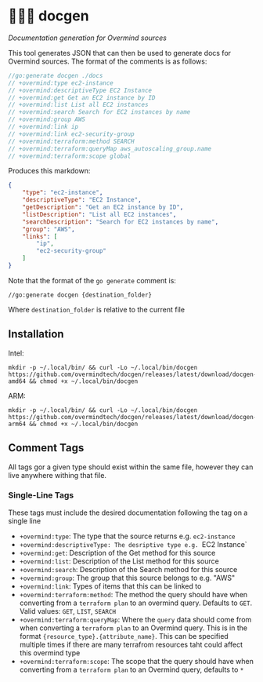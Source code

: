 # 👩‍⚕️🤖 docgen

*Documentation generation for Overmind sources*

This tool generates JSON that can then be used to generate docs for Overmind sources. The format of the comments is as follows:

```go
//go:generate docgen ./docs
// +overmind:type ec2-instance
// +overmind:descriptiveType EC2 Instance
// +overmind:get Get an EC2 instance by ID
// +overmind:list List all EC2 instances
// +overmind:search Search for EC2 instances by name
// +overmind:group AWS
// +overmind:link ip
// +overmind:link ec2-security-group
// +overmind:terraform:method SEARCH
// +overmind:terraform:queryMap aws_autoscaling_group.name
// +overmind:terraform:scope global
```

Produces this markdown:

```json
{
	"type": "ec2-instance",
	"descriptiveType": "EC2 Instance",
	"getDescription": "Get an EC2 instance by ID",
	"listDescription": "List all EC2 instances",
	"searchDescription": "Search for EC2 instances by name",
	"group": "AWS",
	"links": [
		"ip",
		"ec2-security-group"
	]
}
```

Note that the format of the `go generate` comment is:

```
//go:generate docgen {destination_folder}
```

Where `destination_folder` is relative to the current file

## Installation

Intel:

```shell
mkdir -p ~/.local/bin/ && curl -Lo ~/.local/bin/docgen https://github.com/overmindtech/docgen/releases/latest/download/docgen-amd64 && chmod +x ~/.local/bin/docgen
```

ARM:

```shell
mkdir -p ~/.local/bin/ && curl -Lo ~/.local/bin/docgen https://github.com/overmindtech/docgen/releases/latest/download/docgen-arm64 && chmod +x ~/.local/bin/docgen
```

## Comment Tags

All tags gor a given type should exist within the same file, however they can live anywhere withing that file.

### Single-Line Tags

These tags must include the desired documentation following the tag on a single line

* `+overmind:type`: The type that the source returns e.g. `ec2-instance`
* `+overmind:descriptiveType: The desriptive type e.g. `EC2 Instance`
* `+overmind:get`: Description of the Get method for this source
* `+overmind:list`: Description of the List method for this source
* `+overmind:search`: Description of the Search method for this source
* `+overmind:group`: The group that this source belongs to e.g. "AWS"
* `+overmind:link`: Types of items that this can be linked to
* `+overmind:terraform:method`: The method the query should have when converting from a `terraform plan` to an overmind query. Defaults to `GET`. Valid values: `GET`, `LIST`, `SEARCH`
* `+overmind:terraform:queryMap`:  Where the `query` data should come from when converting a `terraform plan` to an Overmind query. This is in the format `{resource_type}.{attribute_name}`. This can be specified multiple times if there are many terrafrom resources taht could affect this overmind type
* `+overmind:terraform:scope`: The scope that the query should have when converting from a `terraform plan` to an Overmind query, defaults to `*`
